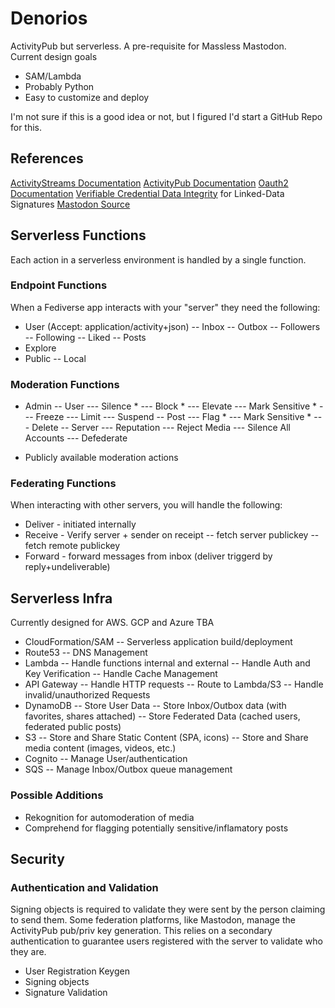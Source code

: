 # Denorios
ActivityPub but serverless. A pre-requisite for Massless Mastodon.  
Current design goals 
- SAM/Lambda
- Probably Python
- Easy to customize and deploy

I'm not sure if this is a good idea or not, but I figured I'd start a GitHub Repo for this.
## References
[ActivityStreams Documentation](https://www.w3.org/ns/activitystreams)
[ActivityPub Documentation](https://www.w3.org/TR/activitypub/)
[Oauth2 Documentation](https://oauth.net/2/)
[Verifiable Credential Data Integrity](https://w3c.github.io/vc-data-integrity/) for Linked-Data Signatures
[Mastodon Source](https://github.com/mastodon/mastodon/tree/main)

## Serverless Functions
Each action in a serverless environment is handled by a single function. 

### Endpoint Functions
When a Fediverse app interacts with your "server" they need the following:
- User (Accept: application/activity+json)
-- Inbox 
-- Outbox
-- Followers
-- Following
-- Liked
-- Posts
- Explore
- Public
-- Local

### Moderation Functions
- Admin
-- User
--- Silence *
--- Block *
--- Elevate
--- Mark Sensitive *
--- Freeze
--- Limit
--- Suspend
-- Post
--- Flag *
--- Mark Sensitive *
--- Delete
-- Server
--- Reputation
--- Reject Media
--- Silence All Accounts
--- Defederate

* Publicly available moderation actions

### Federating Functions
When interacting with other servers, you will handle the following:
 - Deliver - initiated internally
 - Receive - Verify server + sender on receipt
 -- fetch server publickey 
 -- fetch remote publickey 
 - Forward - forward messages from inbox (deliver triggerd by reply+undeliverable)

## Serverless Infra
Currently designed for AWS. GCP and Azure TBA
- CloudFormation/SAM
-- Serverless application build/deployment
- Route53 
-- DNS Management
- Lambda 
-- Handle functions internal and external
-- Handle Auth and Key Verification
-- Handle Cache Management
- API Gateway
-- Handle HTTP requests
-- Route to Lambda/S3
-- Handle invalid/unauthorized Requests
- DynamoDB
-- Store User Data
-- Store Inbox/Outbox data (with favorites, shares attached)
-- Store Federated Data (cached users, federated public posts)
- S3
-- Store and Share Static Content (SPA, icons)
-- Store and Share media content (images, videos, etc.)
- Cognito
-- Manage User/authentication
- SQS 
-- Manage Inbox/Outbox queue management 
### Possible Additions
- Rekognition for automoderation of media
- Comprehend for flagging potentially sensitive/inflamatory posts

## Security
### Authentication and Validation
Signing objects is required to validate they were sent by the person claiming to send them.
Some federation platforms, like Mastodon, manage the ActivityPub pub/priv key generation. 
This relies on a secondary authentication to guarantee users registered with the server to validate who they are.

- User Registration Keygen
- Signing objects
- Signature Validation
